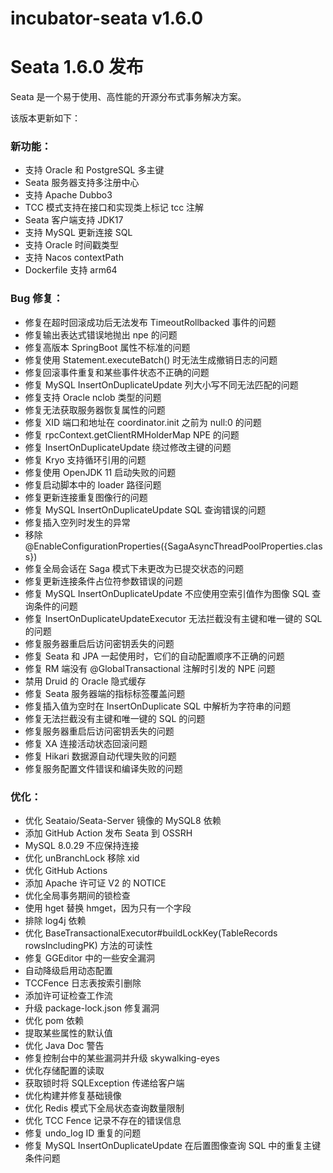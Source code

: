 # incubator-seata v1.6.0

# Seata 1.6.0 发布

Seata 是一个易于使用、高性能的开源分布式事务解决方案。

该版本更新如下：

### 新功能：

- 支持 Oracle 和 PostgreSQL 多主键
- Seata 服务器支持多注册中心
- 支持 Apache Dubbo3
- TCC 模式支持在接口和实现类上标记 tcc 注解
- Seata 客户端支持 JDK17
- 支持 MySQL 更新连接 SQL
- 支持 Oracle 时间戳类型
- 支持 Nacos contextPath
- Dockerfile 支持 arm64

### Bug 修复：

- 修复在超时回滚成功后无法发布 TimeoutRollbacked 事件的问题
- 修复输出表达式错误地抛出 npe 的问题
- 修复高版本 SpringBoot 属性不标准的问题
- 修复使用 Statement.executeBatch() 时无法生成撤销日志的问题
- 修复回滚事件重复和某些事件状态不正确的问题
- 修复 MySQL InsertOnDuplicateUpdate 列大小写不同无法匹配的问题
- 修复支持 Oracle nclob 类型的问题
- 修复无法获取服务器恢复属性的问题
- 修复 XID 端口和地址在 coordinator.init 之前为 null:0 的问题
- 修复 rpcContext.getClientRMHolderMap NPE 的问题
- 修复 InsertOnDuplicateUpdate 绕过修改主键的问题
- 修复 Kryo 支持循环引用的问题
- 修复使用 OpenJDK 11 启动失败的问题
- 修复启动脚本中的 loader 路径问题
- 修复更新连接重复图像行的问题
- 修复 MySQL InsertOnDuplicateUpdate SQL 查询错误的问题
- 修复插入空列时发生的异常
- 移除 @EnableConfigurationProperties({SagaAsyncThreadPoolProperties.class})
- 修复全局会话在 Saga 模式下未更改为已提交状态的问题
- 修复更新连接条件占位符参数错误的问题
- 修复 MySQL InsertOnDuplicateUpdate 不应使用空索引值作为图像 SQL 查询条件的问题
- 修复 InsertOnDuplicateUpdateExecutor 无法拦截没有主键和唯一键的 SQL 的问题
- 修复服务器重启后访问密钥丢失的问题
- 修复 Seata 和 JPA 一起使用时，它们的自动配置顺序不正确的问题
- 修复 RM 端没有 @GlobalTransactional 注解时引发的 NPE 问题
- 禁用 Druid 的 Oracle 隐式缓存
- 修复 Seata 服务器端的指标标签覆盖问题
- 修复插入值为空时在 InsertOnDuplicate SQL 中解析为字符串的问题
- 修复无法拦截没有主键和唯一键的 SQL 的问题
- 修复服务器重启后访问密钥丢失的问题
- 修复 XA 连接活动状态回滚问题
- 修复 Hikari 数据源自动代理失败的问题
- 修复服务配置文件错误和编译失败的问题

### 优化：

- 优化 Seataio/Seata-Server 镜像的 MySQL8 依赖
- 添加 GitHub Action 发布 Seata 到 OSSRH
- MySQL 8.0.29 不应保持连接
- 优化 unBranchLock 移除 xid
- 优化 GitHub Actions
- 添加 Apache 许可证 V2 的 NOTICE
- 优化全局事务期间的锁检查
- 使用 hget 替换 hmget，因为只有一个字段
- 排除 log4j 依赖
- 优化 BaseTransactionalExecutor#buildLockKey(TableRecords rowsIncludingPK) 方法的可读性
- 修复 GGEditor 中的一些安全漏洞
- 自动降级启用动态配置
- TCCFence 日志表按索引删除
- 添加许可证检查工作流
- 升级 package-lock.json 修复漏洞
- 优化 pom 依赖
- 提取某些属性的默认值
- 优化 Java Doc 警告
- 修复控制台中的某些漏洞并升级 skywalking-eyes
- 优化存储配置的读取
- 获取锁时将 SQLException 传递给客户端
- 优化构建并修复基础镜像
- 优化 Redis 模式下全局状态查询数量限制
- 优化 TCC Fence 记录不存在的错误信息
- 修复 undo_log ID 重复的问题
- 修复 MySQL InsertOnDuplicateUpdate 在后置图像查询 SQL 中的重复主键条件问题
```